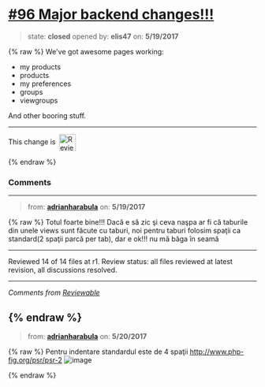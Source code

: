# [\#96 Major backend changes!!!](https://github.com/adrianharabula/condr/pull/96)

> state: **closed** opened by: **elis47** on: **5/19/2017**

{% raw %}
We've got awesome pages working:

- my products
- products
- my preferences
- groups
- viewgroups

And other booring stuff.

<!-- Reviewable:start -->
---
This change is [<img src="https://reviewable.io/review_button.svg" height="34" align="absmiddle" alt="Reviewable"/>](https://reviewable.io/reviews/adrianharabula/condr/96)
<!-- Reviewable:end -->

{% endraw %}


### Comments

---
> from: [**adrianharabula**](https://github.com/adrianharabula/condr/pull/96#issuecomment-302678493) on: **5/19/2017**

{% raw %}
Totul foarte bine!!! Dacă e să zic şi ceva naşpa ar fi că taburile din unele views sunt făcute cu taburi, noi pentru taburi folosim spaţii ca standard(2 spaţii parcă per tab), dar e ok!!! nu mă băga în seamă

---

Reviewed 14 of 14 files at r1.
Review status: all files reviewed at latest revision, all discussions resolved.

---



*Comments from [Reviewable](https://reviewable.io:443/reviews/adrianharabula/condr/96#-:-KkVPhSS0dk1bkxXinKO:ba0n61p)*
<!-- Sent from Reviewable.io -->

{% endraw %}
---
> from: [**adrianharabula**](https://github.com/adrianharabula/condr/pull/96#issuecomment-302890356) on: **5/20/2017**

{% raw %}
Pentru indentare standardul este de 4 spaţii http://www.php-fig.org/psr/psr-2
![image](https://cloud.githubusercontent.com/assets/2271038/26278432/245316d0-3da3-11e7-8033-b04479099c00.png)

{% endraw %}
